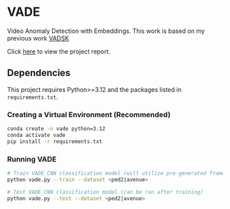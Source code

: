 # VADE
Video Anomaly Detection with Embeddings. This work is based on my previous work [VADSK](https://github.com/thomasfoltz/VADSK)

Click [here](./thomasfoltz_report.pdf) to view the project report.

## Dependencies

This project requires Python>=3.12 and the packages listed in `requirements.txt`.

### Creating a Virtual Environment (Recommended)

```bash
conda create -n vade python=3.12
conda activate vade
pip install -r requirements.txt
```

### Running VADE
```bash
# Train VADE_CNN classification model (will utilize pre-generated frame descriptions if present)
python vade.py --train --dataset <ped2|avenue>

# Test VADE_CNN classification model (can be ran after training)
python vade.py --test --dataset <ped2|avenue>
```
